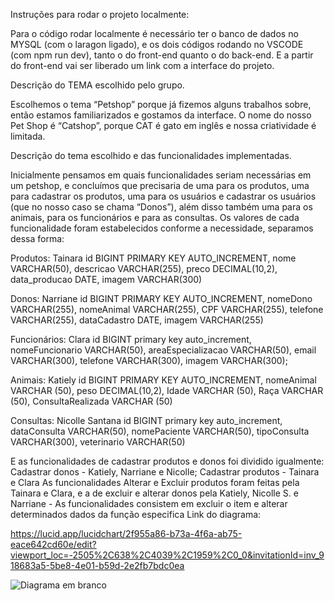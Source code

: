 Instruções para rodar o projeto localmente:

Para o código rodar localmente é necessário ter o banco de dados no MYSQL (com o laragon ligado), e os dois códigos rodando no VSCODE (com npm run dev), tanto o do front-end quanto o do back-end. E a partir do front-end vai ser liberado um link com a interface do projeto.

Descrição do TEMA escolhido pelo grupo.
 
 Escolhemos o tema “Petshop” porque já fizemos alguns trabalhos sobre, então estamos familiarizados e gostamos da interface. O nome do nosso Pet Shop é “Catshop”, porque CAT é gato em inglês e nossa criatividade é limitada. 

Descrição do tema escolhido e das funcionalidades implementadas.

Inicialmente pensamos em quais funcionalidades seriam necessárias em um petshop, e concluímos que precisaria de uma para os produtos, uma para cadastrar os produtos, uma para os usuários e cadastrar os usuários (que no nosso caso se chama “Donos”), além disso também uma para os animais, para os funcionários e para as consultas. Os valores de cada funcionalidade foram estabelecidos conforme a necessidade, separamos dessa forma: 

Produtos: Tainara
id BIGINT PRIMARY KEY AUTO_INCREMENT,
    nome VARCHAR(50),
    descricao VARCHAR(255),
    preco DECIMAL(10,2),
    data_producao DATE,
    imagem VARCHAR(300)

Donos: Narriane
 id BIGINT PRIMARY KEY AUTO_INCREMENT,
    nomeDono VARCHAR(255),
    nomeAnimal VARCHAR(255),
    CPF VARCHAR(255),
    telefone VARCHAR(255),
    dataCadastro DATE,
    imagem VARCHAR(255)

Funcionários: Clara
id BIGINT primary key auto_increment,
    nomeFuncionario VARCHAR(50),
    areaEspecializacao VARCHAR(50),
    email VARCHAR(300),
    telefone VARCHAR(300),
    imagem VARCHAR(300);

Animais: Katiely
id BIGINT PRIMARY KEY AUTO_INCREMENT,
 nomeAnimal VARCHAR (50),
 peso DECIMAL(10,2),
 Idade VARCHAR (50),
 Raça VARCHAR (50),
 ConsultaRealizada VARCHAR (50)

Consultas: Nicolle Santana
id BIGINT primary key auto_increment,
    dataConsulta VARCHAR(50),
    nomePaciente VARCHAR(50),
    tipoConsulta VARCHAR(300),
    veterinario VARCHAR(50)
 
E as funcionalidades de cadastrar produtos e donos foi dividido igualmente: Cadastrar donos - Katiely, Narriane e Nicolle; Cadastrar produtos - Tainara e Clara
As funcionalidades Alterar e Excluir produtos foram feitas pela Tainara e Clara, e a de excluir e alterar donos pela Katiely, Nicolle S. e Narriane - As funcionalidades consistem em excluir o item e alterar determinados dados da função especifica
Link do diagrama:

https://lucid.app/lucidchart/2f955a86-b73a-4f6a-ab75-eace642cd60e/edit?viewport_loc=-2505%2C638%2C4039%2C1959%2C0_0&invitationId=inv_918683a5-5be8-4e01-b59d-2e2fb7bdc0ea

![Diagrama em branco](https://github.com/user-attachments/assets/22f8edad-a9d1-4812-82fc-62f210c6ad5a)
